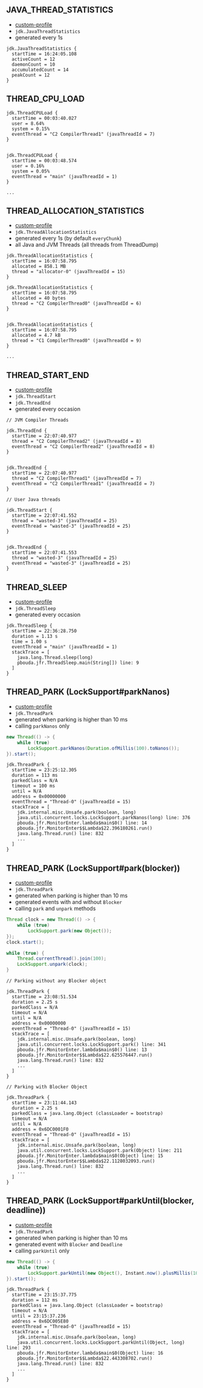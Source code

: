 ## JAVA_THREAD_STATISTICS

- [custom-profile](custom-profile.xml)
- `jdk.JavaThreadStatistics`
- generated every 1s

```
jdk.JavaThreadStatistics {
  startTime = 16:24:05.108
  activeCount = 12
  daemonCount = 10
  accumulatedCount = 14
  peakCount = 12
}
```

## THREAD_CPU_LOAD

```
jdk.ThreadCPULoad {
  startTime = 00:03:40.027
  user = 8.64%
  system = 0.15%
  eventThread = "C2 CompilerThread1" (javaThreadId = 7)
}


jdk.ThreadCPULoad {
  startTime = 00:03:48.574
  user = 0.16%
  system = 0.05%
  eventThread = "main" (javaThreadId = 1)
}

...
```

## THREAD_ALLOCATION_STATISTICS 

- [custom-profile](custom-profile.xml)
- `jdk.ThreadAllocationStatistics`
- generated every 1s (by default `everyChunk`)
- all Java and JVM Threads (all threads from ThreadDump)

```
jdk.ThreadAllocationStatistics {
  startTime = 16:07:58.795
  allocated = 858.1 MB
  thread = "allocator-0" (javaThreadId = 15)
}

jdk.ThreadAllocationStatistics {
  startTime = 16:07:58.795
  allocated = 40 bytes
  thread = "C2 CompilerThread0" (javaThreadId = 6)
}


jdk.ThreadAllocationStatistics {
  startTime = 16:07:58.795
  allocated = 4.7 kB
  thread = "C1 CompilerThread0" (javaThreadId = 9)
}

...
```

## THREAD_START_END

- [custom-profile](custom-profile.xml)
- `jdk.ThreadStart`
- `jdk.ThreadEnd`
- generated every occasion

```
// JVM Compiler Threads

jdk.ThreadEnd {
  startTime = 22:07:40.977
  thread = "C2 CompilerThread2" (javaThreadId = 8)
  eventThread = "C2 CompilerThread2" (javaThreadId = 8)
}


jdk.ThreadEnd {
  startTime = 22:07:40.977
  thread = "C2 CompilerThread1" (javaThreadId = 7)
  eventThread = "C2 CompilerThread1" (javaThreadId = 7)
}

// User Java threads 

jdk.ThreadStart {
  startTime = 22:07:41.552
  thread = "wasted-3" (javaThreadId = 25)
  eventThread = "wasted-3" (javaThreadId = 25)
}


jdk.ThreadEnd {
  startTime = 22:07:41.553
  thread = "wasted-3" (javaThreadId = 25)
  eventThread = "wasted-3" (javaThreadId = 25)
}
```

## THREAD_SLEEP

- [custom-profile](custom-profile.xml)
- `jdk.ThreadSleep`
- generated every occasion

```
jdk.ThreadSleep {
  startTime = 22:36:28.750
  duration = 1.13 s
  time = 1.00 s
  eventThread = "main" (javaThreadId = 1)
  stackTrace = [
    java.lang.Thread.sleep(long)
    pbouda.jfr.ThreadSleep.main(String[]) line: 9
  ]
}
```

## THREAD_PARK (LockSupport#parkNanos)

- [custom-profile](custom-profile.xml)
- `jdk.ThreadPark`
- generated when parking is higher than 10 ms
- calling `parkNanos` only

```java
new Thread(() -> {
    while (true)
        LockSupport.parkNanos(Duration.ofMillis(100).toNanos());
}).start();
```

```
jdk.ThreadPark {
  startTime = 23:25:12.305
  duration = 113 ms
  parkedClass = N/A
  timeout = 100 ms
  until = N/A
  address = 0x00000000
  eventThread = "Thread-0" (javaThreadId = 15)
  stackTrace = [
    jdk.internal.misc.Unsafe.park(boolean, long)
    java.util.concurrent.locks.LockSupport.parkNanos(long) line: 376
    pbouda.jfr.MonitorEnter.lambda$main$0() line: 14
    pbouda.jfr.MonitorEnter$$Lambda$22.396180261.run()
    java.lang.Thread.run() line: 832
    ...
  ]
}
```

## THREAD_PARK (LockSupport#park(blocker))

- [custom-profile](custom-profile.xml)
- `jdk.ThreadPark`
- generated when parking is higher than 10 ms
- generated events with and without `Blocker`
- calling `park` and `unpark` methods

```java
Thread clock = new Thread(() -> {
    while (true)
        LockSupport.park(new Object());
});
clock.start();

while (true) {
    Thread.currentThread().join(100);
    LockSupport.unpark(clock);
}
```

```
// Parking without any Blocker object

jdk.ThreadPark {
  startTime = 23:08:51.534
  duration = 2.25 s
  parkedClass = N/A
  timeout = N/A
  until = N/A
  address = 0x00000000
  eventThread = "Thread-0" (javaThreadId = 15)
  stackTrace = [
    jdk.internal.misc.Unsafe.park(boolean, long)
    java.util.concurrent.locks.LockSupport.park() line: 341
    pbouda.jfr.MonitorEnter.lambda$main$0() line: 13
    pbouda.jfr.MonitorEnter$$Lambda$22.625576447.run()
    java.lang.Thread.run() line: 832
    ...
  ]
}

// Parking with Blocker Object

jdk.ThreadPark {
  startTime = 23:11:44.143
  duration = 2.25 s
  parkedClass = java.lang.Object (classLoader = bootstrap)
  timeout = N/A
  until = N/A
  address = 0x6DC0001F0
  eventThread = "Thread-0" (javaThreadId = 15)
  stackTrace = [
    jdk.internal.misc.Unsafe.park(boolean, long)
    java.util.concurrent.locks.LockSupport.park(Object) line: 211
    pbouda.jfr.MonitorEnter.lambda$main$0(Object) line: 15
    pbouda.jfr.MonitorEnter$$Lambda$22.1128032093.run()
    java.lang.Thread.run() line: 832
    ...
  ]
}
```

## THREAD_PARK (LockSupport#parkUntil(blocker, deadline))

- [custom-profile](custom-profile.xml)
- `jdk.ThreadPark`
- generated when parking is higher than 10 ms
- generated event with `Blocker` and `Deadline`
- calling `parkUntil` only

```java
new Thread(() -> {
    while (true)
        LockSupport.parkUntil(new Object(), Instant.now().plusMillis(100).toEpochMilli());
}).start();
```

```
jdk.ThreadPark {
  startTime = 23:15:37.775
  duration = 112 ms
  parkedClass = java.lang.Object (classLoader = bootstrap)
  timeout = N/A
  until = 23:15:37.236
  address = 0x6DC005E80
  eventThread = "Thread-0" (javaThreadId = 15)
  stackTrace = [
    jdk.internal.misc.Unsafe.park(boolean, long)
    java.util.concurrent.locks.LockSupport.parkUntil(Object, long) line: 293
    pbouda.jfr.MonitorEnter.lambda$main$0(Object) line: 16
    pbouda.jfr.MonitorEnter$$Lambda$22.443308702.run()
    java.lang.Thread.run() line: 832
    ...
  ]
}
```